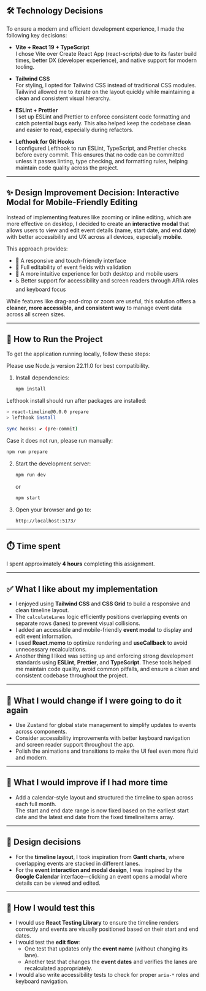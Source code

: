 ## 🛠️ Technology Decisions

To ensure a modern and efficient development experience, I made the following
key decisions:

- **Vite + React 19 + TypeScript**  
  I chose Vite over Create React App (react-scripts) due to its faster build
  times, better DX (developer experience), and native support for modern
  tooling.

- **Tailwind CSS**  
  For styling, I opted for Tailwind CSS instead of traditional CSS modules.
  Tailwind allowed me to iterate on the layout quickly while maintaining a clean
  and consistent visual hierarchy.

- **ESLint + Prettier**  
  I set up ESLint and Prettier to enforce consistent code formatting and catch
  potential bugs early. This also helped keep the codebase clean and easier to
  read, especially during refactors.

- **Lefthook for Git Hooks**  
  I configured Lefthook to run ESLint, TypeScript, and Prettier checks before
  every commit. This ensures that no code can be committed unless it passes
  linting, type checking, and formatting rules, helping maintain code quality
  across the project.

---

## ✨ Design Improvement Decision: Interactive Modal for Mobile-Friendly Editing

Instead of implementing features like zooming or inline editing, which are more
effective on desktop, I decided to create an **interactive modal** that allows
users to view and edit event details (name, start date, and end date) with
better accessibility and UX across all devices, especially **mobile**.

This approach provides:

- 📱 A responsive and touch-friendly interface
- 📝 Full editability of event fields with validation
- 🧠 A more intuitive experience for both desktop and mobile users
- ♿️ Better support for accessibility and screen readers through ARIA roles and
  keyboard focus

While features like drag-and-drop or zoom are useful, this solution offers a
**cleaner, more accessible, and consistent way** to manage event data across all
screen sizes.

---

## 🚀 How to Run the Project

To get the application running locally, follow these steps:

Please use Node.js version 22.11.0 for best compatibility.

1. Install dependencies:

   ```bash
   npm install
   ```

Lefthook install should run after packages are installed:

```bash
> react-timeline@0.0.0 prepare
> lefthook install

sync hooks: ✔️ (pre-commit)
```

Case it does not run, please run manually:

```bash
npm run prepare
```

2. Start the development server:

   ```bash
   npm run dev
   ```

   or

   ```bash
   npm start
   ```

3. Open your browser and go to:

   ```
   http://localhost:5173/
   ```

---

## ⏱️ Time spent

I spent approximately **4 hours** completing this assignment.

---

## ✅ What I like about my implementation

- I enjoyed using **Tailwind CSS** and **CSS Grid** to build a responsive and
  clean timeline layout.
- The `calculateLanes` logic efficiently positions overlapping events on
  separate rows (lanes) to prevent visual collisions.
- I added an accessible and mobile-friendly **event modal** to display and edit
  event information.
- I used **React.memo** to optimize rendering and **useCallback** to avoid
  unnecessary recalculations.
- Another thing I liked was setting up and enforcing strong development
  standards using **ESLint**, **Prettier**, and **TypeScript**. These tools
  helped me maintain code quality, avoid common pitfalls, and ensure a clean and
  consistent codebase throughout the project.

---

## 🔁 What I would change if I were going to do it again

- Use Zustand for global state management to simplify updates to events across
  components.
- Consider accessibility improvements with better keyboard navigation and screen
  reader support throughout the app.
- Polish the animations and transitions to make the UI feel even more fluid and
  modern.

---

## 🔁 What I would improve if I had more time

- Add a calendar-style layout and structured the timeline to span across each
  full month.  
  The start and end date range is now fixed based on the earliest start date and
  the latest end date from the fixed timelineItems array.

---

## 🎨 Design decisions

- For the **timeline layout**, I took inspiration from **Gantt charts**, where
  overlapping events are stacked in different lanes.
- For the **event interaction and modal design**, I was inspired by the **Google
  Calendar** interface—clicking an event opens a modal where details can be
  viewed and edited.

---

## 🧪 How I would test this

- I would use **React Testing Library** to ensure the timeline renders correctly
  and events are visually positioned based on their start and end dates.
- I would test the **edit flow**:
  - One test that updates only the **event name** (without changing its lane).
  - Another test that changes the **event dates** and verifies the lanes are
    recalculated appropriately.
- I would also write accessibility tests to check for proper `aria-*` roles and
  keyboard navigation.
